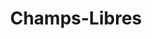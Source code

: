 ---
logohandle: champs-librescoop
sort: champslibres
title: Champs-Libres
twitter: https://x.com/ChampsLibresDev
website: https://www.champs-libres.coop/
---